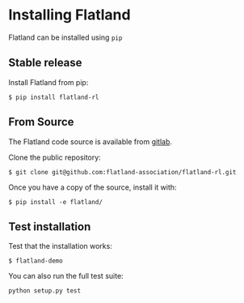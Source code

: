 Installing Flatland
===

Flatland can be installed using `pip`

Stable release
---

Install Flatland from pip:

```console
$ pip install flatland-rl
```
From Source
---

The Flatland code source is available from [gitlab](https://gitlab.aicrowd.com/flatland/flatland).

Clone the public repository:

```console
$ git clone git@github.com:flatland-association/flatland-rl.git
```

Once you have a copy of the source, install it with:

```console
$ pip install -e flatland/
```

Test installation
---

Test that the installation works:

```console
$ flatland-demo
```

You can also run the full test suite:

```console
python setup.py test
```

